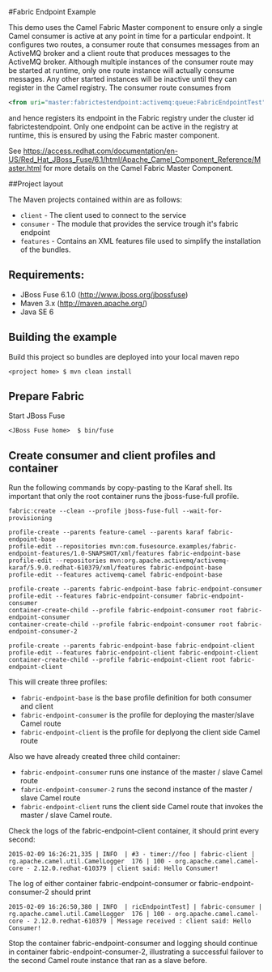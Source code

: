 #Fabric Endpoint Example

This demo uses the Camel Fabric Master component to ensure only a single Camel consumer is active at any point in 
time for a particular endpoint. It configures two routes, a consumer route that consumes messages from an ActiveMQ
broker and a client route that produces messages to the ActiveMQ broker. 
Although multiple instances of the consumer route may be started at runtime, only one route instance will 
actually consume messages. Any other started instances will be inactive until they can register in the Camel 
registry. The consumer route consumes from 

```xml
<from uri="master:fabrictestendpoint:activemq:queue:FabricEndpointTest"/>
```

and hence registers its endpoint in the Fabric registry under the cluster id fabrictestendpoint.
Only one endpoint can be active in the registry at runtime, this is ensured by using the Fabric master component.


See https://access.redhat.com/documentation/en-US/Red_Hat_JBoss_Fuse/6.1/html/Apache_Camel_Component_Reference/Master.html 
for more details on the Camel Fabric Master Component. 


##Project layout

The Maven projects contained within are as follows:

* `client` - The client used to connect to the service
* `consumer` - The module that provides the service trough it's fabric endpoint
* `features` - Contains an XML features file used to simplify the installation of the bundles.

## Requirements:

* JBoss Fuse 6.1.0 (http://www.jboss.org/jbossfuse)
* Maven 3.x (http://maven.apache.org/)
* Java SE 6

## Building the example

Build this project so bundles are deployed into your local maven repo

    <project home> $ mvn clean install

## Prepare Fabric

Start JBoss Fuse

    <JBoss Fuse home>  $ bin/fuse



## Create consumer and client profiles and container


Run the following commands by copy-pasting to the Karaf shell.
Its important that only the root container runs the jboss-fuse-full profile. 

``` 
fabric:create --clean --profile jboss-fuse-full --wait-for-provisioning

profile-create --parents feature-camel --parents karaf fabric-endpoint-base
profile-edit --repositories mvn:com.fusesource.examples/fabric-endpoint-features/1.0-SNAPSHOT/xml/features fabric-endpoint-base
profile-edit --repositories mvn:org.apache.activemq/activemq-karaf/5.9.0.redhat-610379/xml/features fabric-endpoint-base
profile-edit --features activemq-camel fabric-endpoint-base

profile-create --parents fabric-endpoint-base fabric-endpoint-consumer
profile-edit --features fabric-endpoint-consumer fabric-endpoint-consumer
container-create-child --profile fabric-endpoint-consumer root fabric-endpoint-consumer
container-create-child --profile fabric-endpoint-consumer root fabric-endpoint-consumer-2

profile-create --parents fabric-endpoint-base fabric-endpoint-client
profile-edit --features fabric-endpoint-client fabric-endpoint-client
container-create-child --profile fabric-endpoint-client root fabric-endpoint-client
```


This will create three profiles: 
- `fabric-endpoint-base` is the base profile definition for both consumer and client
- `fabric-endpoint-consumer` is the profile for deploying the master/slave Camel route
- `fabric-endpoint-client` is the profile for deplyong the client side Camel route

Also we have already created three child container:
- `fabric-endpoint-consumer` runs one instance of the master / slave Camel route
- `fabric-endpoint-consumer-2` runs the second instance of the master / slave Camel route
- `fabric-endpoint-client` runs the client side Camel route that invokes the master / slave Camel route.


Check the logs of the fabric-endpoint-client container, it should print every second:

```
2015-02-09 16:26:21,335 | INFO  | #3 - timer://foo | fabric-client | rg.apache.camel.util.CamelLogger  176 | 100 - org.apache.camel.camel-core - 2.12.0.redhat-610379 | client said: Hello Consumer!
```

The log of either container fabric-endpoint-consumer or fabric-endpoint-consumer-2 should print 

```
2015-02-09 16:26:50,380 | INFO  | ricEndpointTest] | fabric-consumer | rg.apache.camel.util.CamelLogger  176 | 100 - org.apache.camel.camel-core - 2.12.0.redhat-610379 | Message received : client said: Hello Consumer!
```

Stop the container fabric-endpoint-consumer and logging should continue in container fabric-endpoint-consumer-2, illustrating a successful failover to the second Camel route instance that ran as a slave before.


